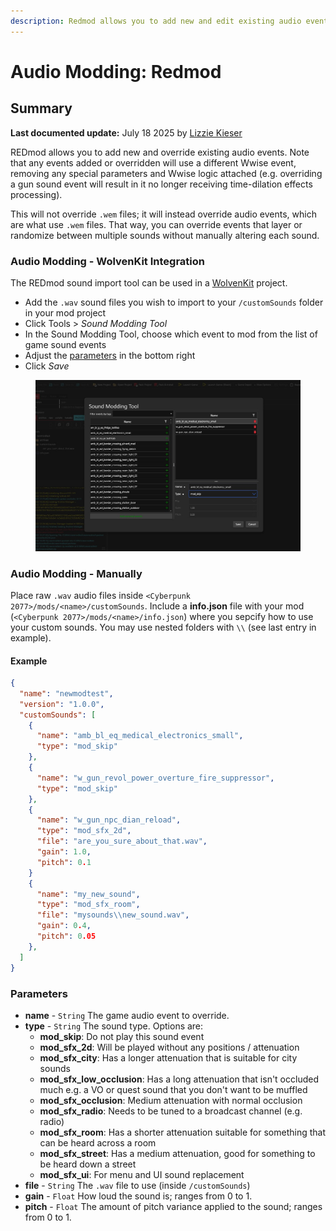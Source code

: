 ```yaml
---
description: Redmod allows you to add new and edit existing audio events.
---
```


# Audio Modding: Redmod

## Summary <a href="#summary" id="summary"></a>

**Last documented update:** July 18 2025 by [Lizzie Kieser](https://app.gitbook.com/u/T87dp3CmmkfQfjAnlwvPxLhqCnV2)

REDmod allows you to add new and override existing audio events. Note that any events added or overridden will use a different Wwise event, removing any special parameters and Wwise logic attached (e.g. overriding a gun sound event will result in it no longer receiving time-dilation effects processing).

This will not override `.wem` files; it will instead override audio events, which are what use `.wem` files.  That way, you can override events that layer or randomize between multiple sounds without manually altering each sound.

### Audio Modding - WolvenKit Integration

The REDmod sound import tool can be used in a [WolvenKit](https://github.com/WolvenKit/Wolvenkit) project.

* Add the `.wav` sound files you wish to import to your `/customSounds` folder in your mod project
* Click Tools > _Sound Modding Tool_
* In the Sound Modding Tool, choose which event to mod from the list of game sound events
* Adjust the [parameters](audio-modding.md#parameters) in the bottom right
* Click _Save_

<figure><img src="../../../.gitbook/assets/WolvenKit_soundmodding.jpg" alt=""><figcaption></figcaption></figure>

### Audio Modding - Manually

Place raw `.wav` audio files inside `<Cyberpunk 2077>/mods/<name>/customSounds`. Include a **info.json** file with your mod (`<Cyberpunk 2077>/mods/<name>/info.json`) where you sepcify how to use your custom sounds. You may use nested folders with `\\` (see last entry in example).

#### Example

```json
{
  "name": "newmodtest",
  "version": "1.0.0",
  "customSounds": [
    {
      "name": "amb_bl_eq_medical_electronics_small",
      "type": "mod_skip"
    },
    {
      "name": "w_gun_revol_power_overture_fire_suppressor",
      "type": "mod_skip"
    },
    {
      "name": "w_gun_npc_dian_reload",
      "type": "mod_sfx_2d",
      "file": "are_you_sure_about_that.wav",
      "gain": 1.0,
      "pitch": 0.1
    }
    {
      "name": "my_new_sound",
      "type": "mod_sfx_room",
      "file": "mysounds\\new_sound.wav",
      "gain": 0.4,
      "pitch": 0.05
    },
  ]
}
```

### Parameters

* **name** - `String` The game audio event to override.&#x20;
* **type** - `String` The sound type. Options are:
  * **mod\_skip**: Do not play this sound event
  * **mod\_sfx\_2d**: Will be played without any positions / attenuation
  * **mod\_sfx\_city**: Has a longer attenuation that is suitable for city sounds
  * **mod\_sfx\_low\_occlusion**: Has a long attenuation that isn't occluded much e.g. a VO or quest sound that you don't want to be muffled
  * **mod\_sfx\_occlusion**: Medium attenuation with normal occlusion
  * **mod\_sfx\_radio**: Needs to be tuned to a broadcast channel (e.g. radio)
  * **mod\_sfx\_room**: Has a shorter attenuation suitable for something that can be heard across a room
  * **mod\_sfx\_street**: Has a medium attenuation, good for something to be heard down a street
  * **mod\_sfx\_ui**: For menu and UI sound replacement
* **file** - `String` The `.wav` file to use (inside `/customSounds`)
* **gain** - `Float` How loud the sound is; ranges from 0 to 1.
* **pitch** - `Float` The amount of pitch variance applied to the sound; ranges from 0 to 1.

